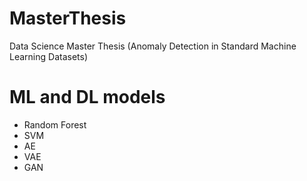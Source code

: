 # MasterThesis
Data Science Master Thesis (Anomaly Detection in Standard Machine Learning Datasets)

# ML and DL models

- Random Forest
- SVM
- AE
- VAE
- GAN
